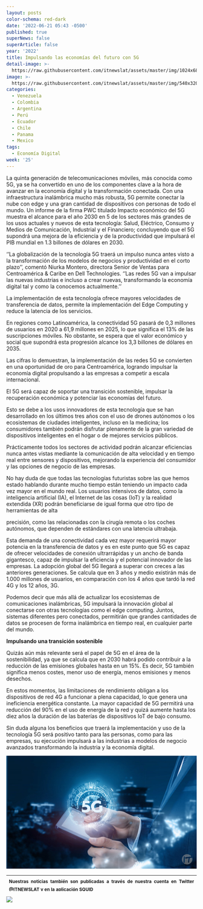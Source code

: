 ```yaml
---
layout: posts
color-schema: red-dark
date: '2022-06-21 05:43 -0500'
published: true
superNews: false
superArticle: false
year: '2022'
title: Impulsando las economías del futuro con 5G
detail-image: >-
  https://raw.githubusercontent.com/itnewslat/assets/master/img/1024x680/5G-Tecnologia-g.jpg
image: >-
  https://raw.githubusercontent.com/itnewslat/assets/master/img/540x320/5G-Tecnologia-p.jpg
categories:
  - Venezuela
  - Colombia
  - Argentina
  - Perú
  - Ecuador
  - Chile
  - Panama
  - Mexico
tags:
  - Economía Digital
week: '25'
---
```

La quinta generación de telecomunicaciones móviles, más conocida como 5G, ya se ha convertido en uno de los componentes clave a la hora de avanzar en la economía digital y la transformación conectada. Con una infraestructura inalámbrica mucho más robusta, 5G permite conectar la nube con edge y una gran cantidad de dispositivos con personas de todo el mundo. Un informe de la firma PWC titulado Impacto económico del 5G muestra el alcance para el año 2030 en 5 de los sectores más grandes de los usos actuales y nuevos de esta tecnología: Salud, Eléctrico, Consumo y Medios de Comunicación, Industrial y el Financiero; concluyendo que el 5G supondrá una mejora de la eficiencia y de la productividad que impulsará el PIB mundial en 1.3 billones de dólares en 2030.

‘’La globalización de la tecnología 5G traerá un impulso nunca antes visto a la transformación de los modelos de negocios y productividad en el corto plazo’’, comentó Niurka Montero, directora Senior de Ventas para Centroamérica & Caribe en Dell Technologies. ‘’Las redes 5G van a impulsar las nuevas industrias e incluso a crear nuevas, transformando la economía digital tal y como la conocemos actualmente.’’

La implementación de esta tecnología ofrece mayores velocidades de transferencia de datos, permite la implementación del Edge Computing y reduce la latencia de los servicios.

En regiones como Latinoamérica, la conectividad 5G pasará de 0,3 millones de usuarios en 2020 a 61,9 millones en 2025, lo que significa el 13% de las suscripciones móviles. No obstante, se espera que el valor económico y social que supondrá esta progresión alcance los 3,3 billones de dólares en 2035.

Las cifras lo demuestran, la implementación de las redes 5G se convierten en una oportunidad de oro para Centroamérica, logrando impulsar la economía digital propulsando a las empresas a competir a escala internacional.

El 5G será capaz de soportar una transición sostenible, impulsar la recuperación económica y potenciar las economías del futuro.

Esto se debe a los usos innovadores de esta tecnología que se han desarrollado en los últimos tres años con el uso de drones autónomos o los ecosistemas de ciudades inteligentes, incluso en la medicina; los consumidores también podrán disfrutar plenamente de la gran variedad de dispositivos inteligentes en el hogar o de mejores servicios públicos.

Prácticamente todos los sectores de actividad podrán alcanzar eficiencias nunca antes vistas mediante la comunicación de alta velocidad y en tiempo real entre sensores y dispositivos, mejorando la experiencia del consumidor y las opciones de negocio de las empresas.

No hay duda de que todas las tecnologías futuristas sobre las que hemos estado hablando durante mucho tiempo están teniendo un impacto cada vez mayor en el mundo real. Los usuarios intensivos de datos, como la inteligencia artificial (IA), el Internet de las cosas (IoT) y la realidad extendida (XR) podrán beneficiarse de igual forma que otro tipo de herramientas de alta

precisión, como las relacionadas con la cirugía remota o los coches autónomos, que dependen de estándares con una latencia ultrabaja.

Esta demanda de una conectividad cada vez mayor requerirá mayor potencia en la transferencia de datos y es en este punto que 5G es capaz de ofrecer velocidades de conexión ultrarrápidas y un ancho de banda gigantesco, capaz de impulsar la eficiencia y el potencial innovador de las empresas. La adopción global del 5G llegará a superar con creces a las anteriores generaciones. Se calcula que en 3 años y medio existirán más de 1.000 millones de usuarios, en comparación con los 4 años que tardó la red 4G y los 12 años, 3G.

Podemos decir que más allá de actualizar los ecosistemas de comunicaciones inalámbricas, 5G impulsará la innovación global al conectarse con otras tecnologías como el edge computing. Juntos, sistemas diferentes pero conectados, permitirán que grandes cantidades de datos se procesen de forma inalámbrica en tiempo real, en cualquier parte del mundo.

**Impulsando una transición sostenible**

Quizás aún más relevante será el papel de 5G en el área de la sostenibilidad, ya que se calcula que en 2030 habrá podido contribuir a la reducción de las emisiones globales hasta en un 15%. Es decir, 5G también significa menos costes, menor uso de energía, menos emisiones y menos desechos.

En estos momentos, las limitaciones de rendimiento obligan a los dispositivos de red 4G a funcionar a plena capacidad, lo que genera una ineficiencia energética constante. La mayor capacidad de 5G permitirá una reducción del 90% en el uso de energía de la red y quizá aumente hasta los diez años la duración de las baterías de dispositivos IoT de bajo consumo.

Sin duda alguna los beneficios que traerá la implementación y uso de la tecnología 5G será positivo tanto para las personas, como para las empresas, su ejecución impulsará a las industrias a modelos de negocio avanzados transformando la industria y la economía digital.

![](https://raw.githubusercontent.com/itnewslat/assets/master/img/540x320/5G-Tecnologia-p.jpg)

<table style="height: 42px;" width="569">
<tbody>
<tr>
<td style="text-align: justify;"><sub><strong>Nuestras noticias también son publicadas a través de nuestra cuenta en Twitter <a href="https://twitter.com/itnewslat?lang=es">@ITNEWSLAT</a> y en la aplicación <a href="https://squidapp.co/en/">SQUID</a></strong></sub></td>
</tr>
</tbody>
</table>

<img src="https://tracker.metricool.com/c3po.jpg?hash=56f88a41e39ab42c063cc51676587a04"/>